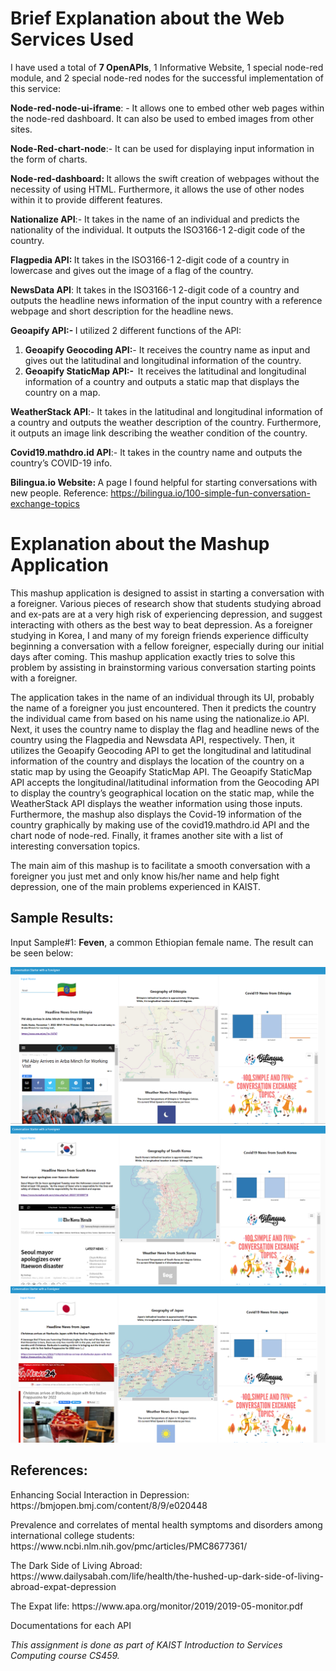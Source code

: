 <h1>Brief Explanation about the Web Services Used</h1>
<p><span>I have used a total of <strong>7 OpenAPIs</strong>, 1 Informative Website, 1 special node-red module, and 2 special node-red nodes for the successful implementation of this service:</span></p>
<p><strong><span>Node-red-node-ui-iframe</span></strong><span>: - It allows one to embed other web pages within the node-red dashboard. It can also be used to embed images from other sites.&nbsp;</span></p>
<p><strong><span>Node-Red-chart-node</span></strong><span>:- It can be used for displaying input information in the form of charts.&nbsp;</span></p>
<p><strong><span>Node-red-dashboard:&nbsp;</span></strong><span>It allows the swift creation of webpages without the necessity of using HTML. Furthermore, it allows the use of other nodes within it to provide different features.</span></p>
<p><strong><span>Nationalize API</span></strong><span>:- It takes in the name of an individual and predicts the nationality of the individual. It outputs the ISO3166-1 2-digit code of the country.</span></p>
<p><strong><span>Flagpedia API:&nbsp;</span></strong><span>It takes in the ISO3166-1 2-digit code of a country in lowercase and gives out the image of a flag of the country.&nbsp;</span></p>
<p><strong><span>NewsData API</span></strong><span>: It takes in the ISO3166-1 2-digit code of a country and outputs the headline news information of the input country with a reference webpage and short description for the headline news.</span></p>
<p><strong><span>Geoapify API:-&nbsp;</span></strong><span>I utilized 2 different functions of the API:</span></p>
<ol start="1">
    <li><strong><span>Geoapify Geocoding API:</span></strong><span>- It receives the country name as input and gives out the latitudinal and longitudinal information of the country.</span></li>
    <li><strong><span>Geoapify StaticMap API:- &nbsp;</span></strong><span>It receives the latitudinal and longitudinal information of a country and outputs a static map that displays the country on a map.&nbsp;</span></li>
</ol>
<p><strong><span>WeatherStack API</span></strong><span>:- It takes in the latitudinal and longitudinal information of a country and outputs the weather description of the country. Furthermore, it outputs an image link describing the weather condition of the country.</span></p>
<p><strong><span>Covid19.mathdro.id API</span></strong><span>:- It takes in the country name and outputs the country&rsquo;s COVID-19 info.&nbsp;</span></p>
<p><strong><span>Bilingua.io Website:&nbsp;</span></strong><span>A page I found helpful for starting conversations with new people. Reference:&nbsp;</span><span><a href="https://bilingua.io/100-simple-fun-conversation-exchange-topics"><span>https://bilingua.io/100-simple-fun-conversation-exchange-topics</span></a></span></p>
<h1>Explanation about the Mashup Application</h1>
<p>This mashup application is designed to assist in starting a conversation with a foreigner. Various pieces of research show that students studying abroad and ex-pats are at a very high risk of experiencing depression, and suggest interacting with others as the best way to beat depression. As a foreigner studying in Korea, I and many of my foreign friends experience difficulty beginning a conversation with a fellow foreigner, especially during our initial days after coming. This mashup application exactly tries to solve this problem by assisting in brainstorming various conversation starting points with a foreigner.</p>
<p>The application takes in the name of an individual through its UI, probably the name of a foreigner you just encountered. Then it predicts the country the individual came from based on his name using the nationalize.io API. Next, it uses the country name to display the flag and headline news of the country using the Flagpedia and Newsdata API, respectively. Then, it utilizes the Geoapify Geocoding API to get the longitudinal and latitudinal information of the country and displays the location of the country on a static map by using the Geoapify StaticMap API. The Geoapify StaticMap API accepts the longitudinal/latitudinal information from the Geocoding API to display the country’s geographical location on the static map, while the WeatherStack API displays the weather information using those inputs. Furthermore, the mashup also displays the Covid-19 information of the country graphically by making use of the covid19.mathdro.id API and the chart node of node-red. Finally, it frames another site with a list of interesting conversation topics.</p>
<p>The main aim of this mashup is to facilitate a smooth conversation with a foreigner you just met and only know his/her name and help fight depression, one of the main problems experienced in KAIST.</p>
<h2>Sample Results:</h2>
<p>Input Sample#1: <strong>Feven</strong>, a common Ethiopian female name. The result can be seen below:</p>
<img src='ethio.png'><img>
<img src='korea.png'><img>
<img src='japan.png'><img>
<h2>References:</h2>
<p>Enhancing Social Interaction in Depression: https://bmjopen.bmj.com/content/8/9/e020448</p>	
<p>Prevalence and correlates of mental health symptoms and disorders among international college students: https://www.ncbi.nlm.nih.gov/pmc/articles/PMC8677361/</p>	
<p>The Dark Side of Living Abroad: https://www.dailysabah.com/life/health/the-hushed-up-dark-side-of-living-abroad-expat-depression</p>
<p>The Expat life: https://www.apa.org/monitor/2019/2019-05-monitor.pdf</p>
<p>Documentations for each API</p>
<em>This assignment is done as part of KAIST Introduction to Services Computing course CS459.</em>

